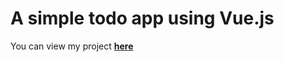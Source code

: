 # A simple todo app using Vue.js

You can view my project <b><a href="https://charles-simple-vue-app.netlify.app/" target="_blank">here</a><b>
